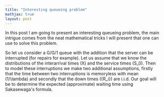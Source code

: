 ```yaml
---
title: "Interesting queueing problem"
mathjax: true
layout: post
---
```

In this post I am going to present an interesting queueing problem, the main intrigue comes from the neat mathematical tricks I will present that one can use to solve this problem.

So let us consider a G/G/1 queue with the addition that the server can be interrupted (for repairs for example). Let us assume that we know the distributions of the interarrival times \(X\) and the service times \(S_0\). Then to model these interruptions we make two additional assumptions, firstly that the time between two interruptions is memoryless with mean \(1/\lambda\) and secondly that the down times \(\{R_i\}\) are i.i.d.
Our goal will be to determine the expected (approximate) waiting time using Sakasewaga's formula.
